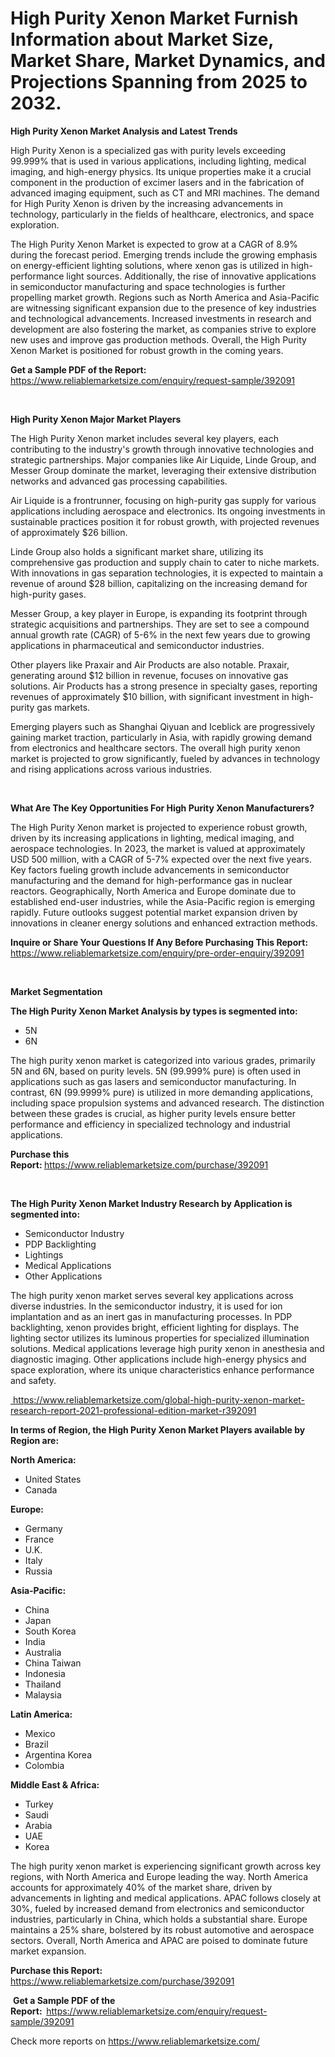 <p><h1>High Purity Xenon Market Furnish Information about Market Size, Market Share, Market Dynamics, and Projections Spanning from 2025 to 2032.</h1></p><p><strong>High Purity Xenon Market Analysis and Latest Trends</strong></p>
<p><p>High Purity Xenon is a specialized gas with purity levels exceeding 99.999% that is used in various applications, including lighting, medical imaging, and high-energy physics. Its unique properties make it a crucial component in the production of excimer lasers and in the fabrication of advanced imaging equipment, such as CT and MRI machines. The demand for High Purity Xenon is driven by the increasing advancements in technology, particularly in the fields of healthcare, electronics, and space exploration.</p><p>The High Purity Xenon Market is expected to grow at a CAGR of 8.9% during the forecast period. Emerging trends include the growing emphasis on energy-efficient lighting solutions, where xenon gas is utilized in high-performance light sources. Additionally, the rise of innovative applications in semiconductor manufacturing and space technologies is further propelling market growth. Regions such as North America and Asia-Pacific are witnessing significant expansion due to the presence of key industries and technological advancements. Increased investments in research and development are also fostering the market, as companies strive to explore new uses and improve gas production methods. Overall, the High Purity Xenon Market is positioned for robust growth in the coming years.</p></p>
<p><strong>Get a Sample PDF of the Report:&nbsp;</strong> <a href="https://www.reliablemarketsize.com/enquiry/request-sample/392091?utm_campaign=3564&utm_medium=2&utm_source=Github&utm_content=ia&utm_term=29032025&utm_id=high-purity-xenon">https://www.reliablemarketsize.com/enquiry/request-sample/392091</a></p>
<p>&nbsp;</p>
<p><strong>High Purity Xenon Major Market Players</strong></p>
<p><p>The High Purity Xenon market includes several key players, each contributing to the industry's growth through innovative technologies and strategic partnerships. Major companies like Air Liquide, Linde Group, and Messer Group dominate the market, leveraging their extensive distribution networks and advanced gas processing capabilities.</p><p>Air Liquide is a frontrunner, focusing on high-purity gas supply for various applications including aerospace and electronics. Its ongoing investments in sustainable practices position it for robust growth, with projected revenues of approximately $26 billion.</p><p>Linde Group also holds a significant market share, utilizing its comprehensive gas production and supply chain to cater to niche markets. With innovations in gas separation technologies, it is expected to maintain a revenue of around $28 billion, capitalizing on the increasing demand for high-purity gases.</p><p>Messer Group, a key player in Europe, is expanding its footprint through strategic acquisitions and partnerships. They are set to see a compound annual growth rate (CAGR) of 5-6% in the next few years due to growing applications in pharmaceutical and semiconductor industries.</p><p>Other players like Praxair and Air Products are also notable. Praxair, generating around $12 billion in revenue, focuses on innovative gas solutions. Air Products has a strong presence in specialty gases, reporting revenues of approximately $10 billion, with significant investment in high-purity gas markets.</p><p>Emerging players such as Shanghai Qiyuan and Iceblick are progressively gaining market traction, particularly in Asia, with rapidly growing demand from electronics and healthcare sectors. The overall high purity xenon market is projected to grow significantly, fueled by advances in technology and rising applications across various industries.</p></p>
<p>&nbsp;</p>
<p><strong>What Are The Key Opportunities For High Purity Xenon Manufacturers?</strong></p>
<p><p>The High Purity Xenon market is projected to experience robust growth, driven by its increasing applications in lighting, medical imaging, and aerospace technologies. In 2023, the market is valued at approximately USD 500 million, with a CAGR of 5-7% expected over the next five years. Key factors fueling growth include advancements in semiconductor manufacturing and the demand for high-performance gas in nuclear reactors. Geographically, North America and Europe dominate due to established end-user industries, while the Asia-Pacific region is emerging rapidly. Future outlooks suggest potential market expansion driven by innovations in cleaner energy solutions and enhanced extraction methods.</p></p>
<p><strong>Inquire or Share Your Questions If Any Before Purchasing This Report:</strong> <a href="https://www.reliablemarketsize.com/enquiry/pre-order-enquiry/392091?utm_campaign=3564&utm_medium=2&utm_source=Github&utm_content=ia&utm_term=29032025&utm_id=high-purity-xenon">https://www.reliablemarketsize.com/enquiry/pre-order-enquiry/392091</a></p>
<p>&nbsp;</p>
<p><strong>Market Segmentation</strong></p>
<p><strong>The High Purity Xenon Market Analysis by types is segmented into:</strong></p>
<p><ul><li>5N</li><li>6N</li></ul></p>
<p><p>The high purity xenon market is categorized into various grades, primarily 5N and 6N, based on purity levels. 5N (99.999% pure) is often used in applications such as gas lasers and semiconductor manufacturing. In contrast, 6N (99.9999% pure) is utilized in more demanding applications, including space propulsion systems and advanced research. The distinction between these grades is crucial, as higher purity levels ensure better performance and efficiency in specialized technology and industrial applications.</p></p>
<p><strong>Purchase this Report:&nbsp;</strong><a href="https://www.reliablemarketsize.com/purchase/392091?utm_campaign=3564&utm_medium=2&utm_source=Github&utm_content=ia&utm_term=29032025&utm_id=high-purity-xenon">https://www.reliablemarketsize.com/purchase/392091</a></p>
<p>&nbsp;</p>
<p><strong>The High Purity Xenon Market Industry Research by Application is segmented into:</strong></p>
<p><ul><li>Semiconductor Industry</li><li>PDP Backlighting</li><li>Lightings</li><li>Medical Applications</li><li>Other Applications</li></ul></p>
<p><p>The high purity xenon market serves several key applications across diverse industries. In the semiconductor industry, it is used for ion implantation and as an inert gas in manufacturing processes. In PDP backlighting, xenon provides bright, efficient lighting for displays. The lighting sector utilizes its luminous properties for specialized illumination solutions. Medical applications leverage high purity xenon in anesthesia and diagnostic imaging. Other applications include high-energy physics and space exploration, where its unique characteristics enhance performance and safety.</p></p>
<p><a href="https://www.reliablemarketsize.com/global-high-purity-xenon-market-research-report-2021-professional-edition-market-r392091?utm_campaign=3564&utm_medium=2&utm_source=Github&utm_content=ia&utm_term=29032025&utm_id=high-purity-xenon">&nbsp;https://www.reliablemarketsize.com/global-high-purity-xenon-market-research-report-2021-professional-edition-market-r392091</a></p>
<p><strong>In terms of Region, the High Purity Xenon Market Players available by Region are:</strong></p>
<p>
    <p> <strong> North America: </strong>
        <ul>
            <li>United States</li>
            <li>Canada</li>
        </ul>
        </p> 
    <p> <strong> Europe: </strong>
        <ul>
            <li>Germany</li>
            <li>France</li>
            <li>U.K.</li>
            <li>Italy</li>
            <li>Russia</li>
        </ul>
        </p> 
    <p> <strong> Asia-Pacific: </strong>
        <ul>
            <li>China</li>
            <li>Japan</li>
            <li>South Korea</li>
            <li>India</li>
            <li>Australia</li>
            <li>China Taiwan</li>
            <li>Indonesia</li>
            <li>Thailand</li>
            <li>Malaysia</li>
        </ul>
        </p> 
    <p> <strong> Latin America: </strong>
        <ul>
            <li>Mexico</li>
            <li>Brazil</li>
            <li>Argentina Korea</li>
            <li>Colombia</li>
        </ul>
        </p> 
    <p> <strong> Middle East & Africa: </strong>
        <ul>
            <li>Turkey</li>
            <li>Saudi</li>
            <li>Arabia</li>
            <li>UAE</li>
            <li>Korea</li>
        </ul>
    </p>
    </p>
<p><p>The high purity xenon market is experiencing significant growth across key regions, with North America and Europe leading the way. North America accounts for approximately 40% of the market share, driven by advancements in lighting and medical applications. APAC follows closely at 30%, fueled by increased demand from electronics and semiconductor industries, particularly in China, which holds a substantial share. Europe maintains a 25% share, bolstered by its robust automotive and aerospace sectors. Overall, North America and APAC are poised to dominate future market expansion.</p></p>
<p><strong>Purchase this Report: </strong><a href="https://www.reliablemarketsize.com/purchase/392091?utm_campaign=3564&utm_medium=2&utm_source=Github&utm_content=ia&utm_term=29032025&utm_id=high-purity-xenon">https://www.reliablemarketsize.com/purchase/392091</a></p>
<p>&nbsp;<strong>Get a Sample PDF of the Report:&nbsp;&nbsp;</strong><a href="https://www.reliablemarketsize.com/enquiry/request-sample/392091?utm_campaign=3564&utm_medium=2&utm_source=Github&utm_content=ia&utm_term=29032025&utm_id=high-purity-xenon">https://www.reliablemarketsize.com/enquiry/request-sample/392091</a></p>
<p><strong></strong></p>
<p>Check more reports on <a href="https://www.reliablemarketsize.com/?utm_campaign=3564&utm_medium=2&utm_source=Github&utm_content=ia&utm_term=29032025&utm_id=high-purity-xenon">https://www.reliablemarketsize.com/</a></p>
